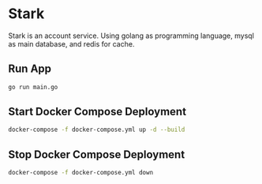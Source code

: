 
# Stark

Stark is an account service. Using golang as programming language, mysql as main database, and redis for cache.


## Run App
```sh
go run main.go
```

## Start Docker Compose Deployment
```sh
docker-compose -f docker-compose.yml up -d --build
```

## Stop Docker Compose Deployment
```sh
docker-compose -f docker-compose.yml down
```